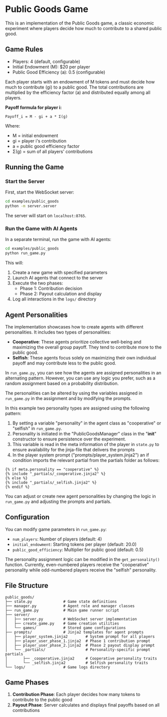 # Public Goods Game

This is an implementation of the Public Goods game, a classic economic experiment where players decide how much to contribute to a shared public good.

## Game Rules

- Players: 4 (default, configurable)
- Initial Endowment (M): $20 per player
- Public Good Efficiency (a): 0.5 (configurable)

Each player starts with an endowment of M tokens and must decide how much to contribute (gi) to a public good. The total contributions are multiplied by the efficiency factor (a) and distributed equally among all players.

**Payoff formula for player i:**

```
Payoff_i = M - gi + a * Σ(g)
```

Where:

- M = initial endowment
- gi = player i's contribution
- a = public good efficiency factor
- Σ(g) = sum of all players' contributions

## Running the Game

### Start the Server

First, start the WebSocket server:

```bash
cd examples/public_goods
python -m server.server
```

The server will start on `localhost:8765`.

### Run the Game with AI Agents

In a separate terminal, run the game with AI agents:

```bash
cd examples/public_goods
python run_game.py
```

This will:

1. Create a new game with specified parameters
2. Launch AI agents that connect to the server
3. Execute the two phases:
   - Phase 1: Contribution decision
   - Phase 2: Payout calculation and display
4. Log all interactions in the `logs/` directory

## Agent Personalities

The implementation showcases how to create agents with different personalities. It includes two types of personalities:

- **Cooperative**: These agents prioritize collective well-being and maximizing the overall group payoff. They tend to contribute more to the public good.
- **Selfish**: These agents focus solely on maximizing their own individual payoff and may contribute less to the public good.

In `run_game.py`, you can see how the agents are assigned personalities in an alternating pattern. However, you can use any logic you prefer, such as a random assignment based on a probability distribution.

The personalities can be altered by using the variables assigned in `run_game.py` in the assignment and by modifying the prompts.

In this example two personality types are assigned using the following pattern:

1. By setting a variable "personality" in the agent class as "cooperative" or "selfish" in `run_game.py`.
2. Personality is initiated in the "PublicGoodsManager" class in the "**init**" constructor to ensure persistence over the experiment.
3. This variable is read in the meta information of the player in `state.py` to ensure availability for the jinja-file that delivers the prompts
4. In the player system prompt ("prompts/player_system.jinja2") an if condition imports the relevant partial from the partials folder as follows:

```jinja
{% if meta.personality == "cooperative" %}
{% include "_partials/_cooperative.jinja2" %}
{% else %}
{% include "_partials/_selfish.jinja2" %}
{% endif %}
```

You can adjust or create new agent personalities by changing the logic in `run_game.py` and adjusting the prompts and partials.

## Configuration

You can modify game parameters in `run_game.py`:

- `num_players`: Number of players (default: 4)
- `initial_endowment`: Starting tokens per player (default: 20.0)
- `public_good_efficiency`: Multiplier for public good (default: 0.5)

The personality assignment logic can be modified in the `get_personality()` function. Currently, even-numbered players receive the "cooperative" personality while odd-numbered players receive the "selfish" personality.

## File Structure

```
public_goods/
├── state.py              # Game state definitions
├── manager.py            # Agent role and manager classes
├── run_game.py           # Main game runner script
├── server/
│   ├── server.py         # WebSocket server implementation
│   ├── create_game.py    # Game creation utilities
│   └── games/            # Stored game configurations
├── prompts/              # Jinja2 templates for agent prompts
│   ├── player_system.jinja2        # System prompt for all players
│   ├── player_user_phase_1.jinja2  # Phase 1 contribution prompt
│   ├── player_user_phase_2.jinja2  # Phase 2 payout display prompt
│   └── _partials/                  # Personality-specific prompt partials
│       ├── _cooperative.jinja2     # Cooperative personality traits
│       └── _selfish.jinja2         # Selfish personality traits
└── logs/                 # Game logs directory
```

## Game Phases

1. **Contribution Phase**: Each player decides how many tokens to contribute to the public good
2. **Payout Phase**: Server calculates and displays final payoffs based on all contributions
